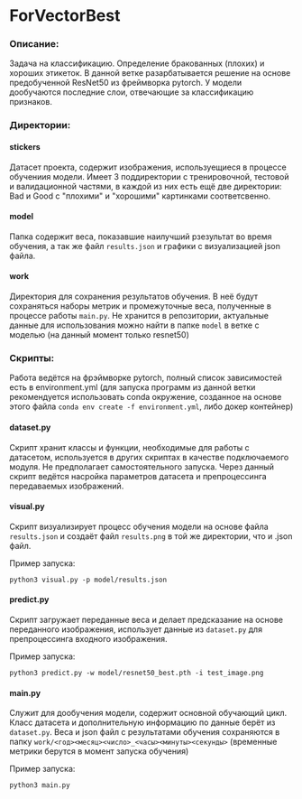 # ForVectorBest

### Описание:
Задача на классификацию. Определение бракованных (плохих) и хороших этикеток.
В данной ветке разарбатывается решение на основе предобученной ResNet50 из фреймворка pytorch. У модели дообучаются последние слои, отвечающие за классификацию признаков.

### Директории:
#### stickers
Датасет проекта, содержит изображения, используещиеся в процессе обучениия модели. Имеет 3 поддиректории с тренировочной, тестовой и валидационной частями, в каждой из них есть ещё две директории: Bad и Good с "плохими" и "хорошими" картинками соответсвенно.

#### model
Папка содержит веса, показавшие наилучший рзезультат во время обучения, а так же файл `results.json` и графики с визуализацией json файла.

#### work
Директория для сохранения результатов обучения. В неё будут сохраняться наборы метрик и промежуточные веса, полученные в процессе работы `main.py`.
Не хранится в репозитории, актуальные данные для использования можно найти в папке `model` в ветке с моделью (на данный момент только resnet50)

### Cкрипты:
Работа ведётся на фрэймворке pytorch, полный список зависимостей есть в environment.yml (для запуска программ из данной ветки рекомендуется использовать conda окружение, созданное на основе этого файла `conda env create -f environment.yml`, либо докер контейнер)

#### dataset.py
Скрипт хранит классы и функции, необходимые для работы с датасетом, используется в других скриптах в качестве подключаемого модуля. Не предполагает самостоятельного запуска.
Через данный скрипт ведётся насройка параметров датасета и препроцессинга передаваемых изображений.

#### visual.py
Скрипт визуализирует процесс обучения модели на основе файла `results.json` и создаёт файл `results.png` в той же директории, что и .json файл.

Пример запуска:
```
python3 visual.py -p model/results.json
```

#### predict.py
Скрипт загружает переданные веса и делает предсказание на основе переданного изображения, использует данные из `dataset.py` для препроцессинга входного изображения.

Пример запуска:
```
python3 predict.py -w model/resnet50_best.pth -i test_image.png
```

#### main.py
Служит для дообучения модели, содержит основной обучающий цикл. Класс датасета и дополнительную информацию по данные берёт из `dataset.py`. Веса и json файл с результатами обучения сохраняются в папку `work/<год><месяц><число>_<часы><минуты><секунды>` (временные метрики берутся в момент запуска обучения)

Пример запуска:
```
python3 main.py
```
